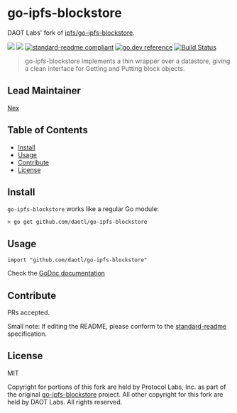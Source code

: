 # go-ipfs-blockstore

DAOT Labs' fork of [ipfs/go-ipfs-blockstore](https://github.com/ipfs/go-ipfs-blockstore).

[![](https://img.shields.io/badge/made%20by-Protocol%20Labs-blue.svg?style=flat-square)](http://ipn.io)
[![](https://img.shields.io/badge/project-DAOT%20Labs-red.svg?style=flat-square)](http://github.com/daotl)
[![standard-readme compliant](https://img.shields.io/badge/standard--readme-OK-green.svg?style=flat-square)](https://github.com/RichardLitt/standard-readme)
[![go.dev reference](https://img.shields.io/badge/go.dev-reference-007d9c?logo=go&logoColor=white&style=flat-square)](pkg.go.dev/github.com/daotl/go-ipfs-blockstore)
[![Build Status](https://travis-ci.com/daotl/go-ipfs-blockstore.svg?branch=master)](https://travis-ci.com/daotl/go-ipfs-blockstore)

> go-ipfs-blockstore implements a thin wrapper over a datastore, giving a clean interface for Getting and Putting block objects.

## Lead Maintainer

[Nex](https://github.com/NexZhu)

## Table of Contents

- [Install](#install)
- [Usage](#usage)
- [Contribute](#contribute)
- [License](#license)

## Install

`go-ipfs-blockstore` works like a regular Go module:

```
> go get github.com/daotl/go-ipfs-blockstore
```

## Usage

```
import "github.com/daotl/go-ipfs-blockstore"
```

Check the [GoDoc documentation](https://pkg.go.dev/github.com/daotl/go-ipfs-blockstore)

## Contribute

PRs accepted.

Small note: If editing the README, please conform to the [standard-readme](https://github.com/RichardLitt/standard-readme) specification.

## License

MIT

Copyright for portions of this fork are held by Protocol Labs, Inc. as part of the original 
[go-ipfs-blockstore](https://github.com/ipfs/go-ipfs-blockstore) project. All other copyright
for this fork are held by DAOT Labs. All rights reserved.
